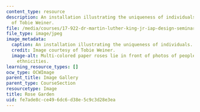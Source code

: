 ```yaml
---
content_type: resource
description: An installation illustrating the uniqueness of individuals. Image courtesy
  of Tobie Weiner.
file: /media/courses/17-922-dr-martin-luther-king-jr-iap-design-seminar-january-iap-2013/fe7ade8cce496dc6d38e5c9c3d28e3ea_The-Rose-Gardennew.jpg
file_type: image/jpeg
image_metadata:
  caption: An installation illustrating the uniqueness of individuals.
  credit: Image courtesy of Tobie Weiner.
  image-alt: Multi-colored paper roses lie in front of photos of people of different
    ethnicities.
learning_resource_types: []
ocw_type: OCWImage
parent_title: Image Gallery
parent_type: CourseSection
resourcetype: Image
title: Rose Garden
uid: fe7ade8c-ce49-6dc6-d38e-5c9c3d28e3ea
---
```

